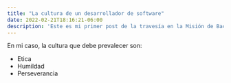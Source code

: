 ```yaml
---
title: "La cultura de un desarrollador de software"
date: 2022-02-21T18:16:21-06:00
description: 'Este es mi primer post de la travesía en la Misión de Backend con Node JS de Launch X.'
---
```


En mi caso, la cultura que debe prevalecer son:
- Etica
- Humildad
- Perseverancia
